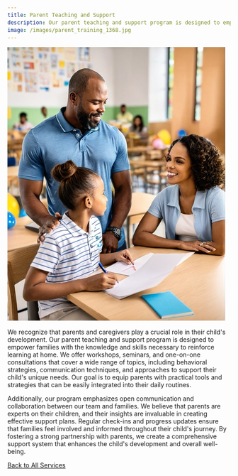 ```yaml
---
title: Parent Teaching and Support
description: Our parent teaching and support program is designed to empower families with the knowledge and skills necessary to reinforce learning at home.
image: /images/parent_training_1368.jpg
---
```


<div class="text-center pb-4">
<img src="/images/parent_training_1368.jpg" class="w-100">
</div>

We recognize that parents and caregivers play a crucial role in their child's development. Our parent teaching and support program is designed to empower families with the knowledge and skills necessary to reinforce learning at home. We offer workshops, seminars, and one-on-one consultations that cover a wide range of topics, including behavioral strategies, communication techniques, and approaches to support their child's unique needs. Our goal is to equip parents with practical tools and strategies that can be easily integrated into their daily routines.

Additionally, our program emphasizes open communication and collaboration between our team and families. We believe that parents are experts on their children, and their insights are invaluable in creating effective support plans. Regular check-ins and progress updates ensure that families feel involved and informed throughout their child's journey. By fostering a strong partnership with parents, we create a comprehensive support system that enhances the child's development and overall well-being.

[Back to All Services](/services)
